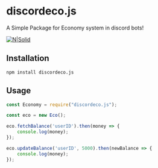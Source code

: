 # discordeco.js
A Simple Package for Economy system in discord bots!

[![N|Solid](https://nodei.co/npm/discordeco.js.png?downloads=true&stars=false)](https://www.npmjs.org/package/discordeco.js)


## Installation
```
npm install discordeco.js
```

## Usage
```js
const Economy = require("discordeco.js");

const eco = new Eco();

eco.fetchBalance('userID').then(money => {
    console.log(money);
});

eco.updateBalance('userID', 5000).then(newBalance => {
    console.log(money);
});
```